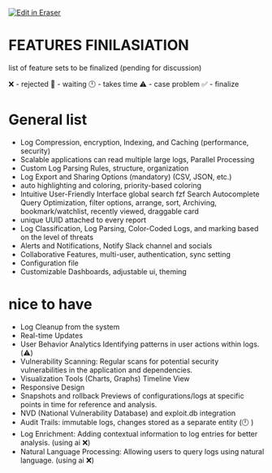 <p><a target="_blank" href="https://app.eraser.io/workspace/joqkTxzhnzGMOs9se2ym" id="edit-in-eraser-github-link"><img alt="Edit in Eraser" src="https://firebasestorage.googleapis.com/v0/b/second-petal-295822.appspot.com/o/images%2Fgithub%2FOpen%20in%20Eraser.svg?alt=media&amp;token=968381c8-a7e7-472a-8ed6-4a6626da5501"></a></p>



# FEATURES FINILASIATION
list of feature sets to be finalized (pending for discussion)

❌ - rejected 🚧 - waiting 🕛 - takes time ⚠️ - case problem ✅ - finalize

# General list
- Log Compression, encryption, Indexing, and Caching (performance, security)
- Scalable applications can read multiple large logs, Parallel Processing 
- Custom Log Parsing Rules, structure, organization 
- Log Export and Sharing Options (mandatory) (CSV, JSON, etc.) 
- auto highlighting and coloring, priority-based coloring
- Intuitive User-Friendly Interface global search fzf Search Autocomplete Query Optimization, filter options, arrange, sort, Archiving, bookmark/watchlist, recently viewed, draggable card
- unique UUID attached to every report
- Log Classification, Log Parsing, Color-Coded Logs, and marking based on the level of threats 
- Alerts and Notifications, Notify Slack channel and socials 
- Collaborative Features, multi-user, authentication, sync setting
- Configuration file 
- Customizable Dashboards, adjustable ui, theming
# nice to have
- Log Cleanup from the system
- Real-time Updates 
- User Behavior Analytics Identifying patterns in user actions within logs. (⚠️)
- Vulnerability Scanning: Regular scans for potential security vulnerabilities in the application and dependencies.
- Visualization Tools (Charts, Graphs) Timeline View
- Responsive Design
- Snapshots and rollback Previews of configurations/logs at specific points in time for reference and analysis.
- NVD (National Vulnerability Database) and exploit.db integration
- Audit Trails: immutable logs, changes stored as a separate entity (🕛 )
- Log Enrichment: Adding contextual information to log entries for better analysis. (using ai ❌)
- Natural Language Processing: Allowing users to query logs using natural language. (using ai ❌)



<!--- Eraser file: https://app.eraser.io/workspace/joqkTxzhnzGMOs9se2ym --->